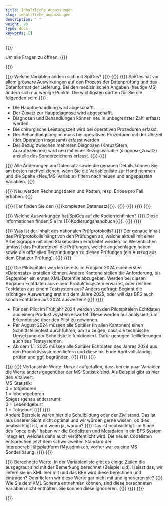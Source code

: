 ```yaml
---
title: Inhaltliche Anpassungen
slug: inhaltliche_anpassungen
description: " "
weight: 20
type: docs
keywords: []
---
```

{{<faqBlock>}}

Um alle Fragen zu öffnen: {{<collapsibleGroupCommand groupId="anpassungen">}}

{{<numberedList>}}

{{<listItem>}}
Welche Variablen ändern sich mit SpiGes?
{{<collapsibleBlock groupId="anpassungen">}}
{{<unorderedList>}}
{{<listItem>}}
SpiGes hat vor allem grössere Auswirkungen auf den Prozess der Datenprüfung und das Datenformat der Lieferung. Bei den medizinischen Angaben (heutige MS) ändern sich nur wenige Punkte. Die wichtigsten dürften für Sie die folgenden sein:
{{<markdown>}}
- Die Hauptbehandlung wird abgeschafft. 
- Der Zusatz zur Hauptdiagnose wird abgeschafft. 
- Diagnosen und Behandlungen können neu in unbegrenzter Zahl erfasst werden. 
- Die chirurgische Leistungszeit wird bei operativen Prozeduren erfasst. 
- Der Behandlungsbeginn muss bei operativen Prozeduren mit der Uhrzeit (der Operation insgesamt) erfasst werden.  
- Der Bezug zwischen mehreren Diagnosen (Kreuz/Stern, Ausrufezeichen) wird neu mit einer Bezugsvariable (diagnose_zusatz) anstelle des Sonderzeichens erfasst. 
{{</markdown>}}
{{</listItem>}}

{{<listItem>}}
Alle Änderungen am Datensatz sowie die genauen Details können Sie am besten nachvollziehen, wenn Sie die Variablenliste zur Hand nehmen und die Spalte «Neu/MS-Variable» filtern nach neuen und angepassten Variablen. 
{{</listItem>}}

{{<listItem>}}
Neu werden Rechnungsdaten und Kosten, resp. Erlöse pro Fall erhoben. 
{{</listItem>}}

{{<listItem>}}
Hier finden Sie den {{<link url="https://www.bfs.admin.ch/bfs/de/home/statistiken/gesundheit/gesundheitswesen/projekt-spiges.assetdetail.25885643.html" newTab="true">}}kompletten Datensatz{{</link>}}.
{{</listItem>}}
{{</unorderedList>}}
{{</collapsibleBlock>}}
{{</listItem>}}

{{<listItem>}}
Welche Auswirkungen hat SpiGes auf die Kodierrichtlinien?
{{<collapsibleBlock groupId="anpassungen">}}
Diese Informationen finden Sie im {{<link url="https://www.bfs.admin.ch/bfs/de/home/statistiken/gesundheit/nomenklaturen/medkk.html" newTab="true">}}Kodierungshandbuch{{</link>}}.
{{</collapsibleBlock>}}
{{</listItem>}}

{{<listItem>}}
Was ist der Inhalt des nationalen Prüfprotokolls?
{{<collapsibleBlock groupId="anpassungen">}}
Der genaue Inhalt des Prüfprotokolls hängt von den Prüfungen ab, welche aktuell mit einer Arbeitsgruppe mit allen Stakeholdern erarbeitet werden. Im Wesentlichen umfasst das Prüfprotokoll die Prüfungen, welche angeschlagen haben sowie die offiziellen Begründungen zu diesen Prüfungen (ein Auszug aus dem Chat zur Prüfung).
{{</collapsibleBlock>}}
{{</listItem>}}

{{<listItem>}}
Die Pilotspitäler werden bereits im Frühjahr 2024 einen ersten «Datensatz» erstellen können. Andere Kantone stellen die Anforderung, bis September ein erstes XML-Datenfile abzugeben. Werden bei diesen Abgaben Echtdaten aus einem Produktivsystem erwartet, oder reichen Testdaten aus einem Testsystem aus? Anders gefragt: Beginnt die «richtige» Auswertung erst mit dem Jahre 2025, oder will das BFS auch schon Echtdaten aus 2024 auswerten?
{{<collapsibleBlock groupId="anpassungen">}}
{{<markdown>}}
- Für den Pilot im Frühjahr 2024 werden von den Pilotspitälern Echtdaten aus einem Produktivsystem erwartet. Diese werden nur analysiert, um Erkenntnisse über den Pilot zu gewinnen. 
- Per August 2024 müssen alle Spitäler (in allen Kantonen) einen Schnittstellentest durchführen, um zu zeigen, dass die technische Umsetzung der Schnittstelle funktioniert. Dafür genügen Teillieferungen auch aus Testsystemen. 
- Ab dem 1.1. 2025 müssen alle Spitäler Echtdaten des Jahres 2024 aus den Produktivsystemen liefern und diese bis Ende April vollständig prüfen und ggf. begründen. 
{{</markdown>}}
{{</collapsibleBlock>}}
{{</listItem>}}

{{<listItem>}}
{{<markdown>}}
Vertauschte Werte: Uns ist aufgefallen, dass bei ein paar Variablen die Werte anders gegenüber der MS-Statistik sind. Als Beispiel gibt es hier den Vitalwert.       
MS-Statistik:       
0 = totgeboren      
1 = lebendgeboren       
Spiges (genau andersrum):              
0 = Lebendgeburt        
1 = Totgeburt
{{</markdown>}}
{{<lineBreak>}} 		
Andere Beispiele wären hier die Schulbildung oder der Zivilstand. Das ist aus unserer Sicht nicht optimal und wir würden gerne wissen, ob dies beabsichtigt ist, und wenn ja, warum? 
{{<collapsibleBlock groupId="anpassungen">}}
Das ist beabsichtigt. Im Sinne des "once only" haben wir die Codelisten und Metadaten in ein BFS System integriert, welches dann auch veröffentlicht wird. Die neuen Codelisten entsprechen jetzt dem schweizweiten Standard der Interoperabilitätsplattform i14y.admin.ch, vorher war es eine MS Sonderlösung.
{{</collapsibleBlock>}}
{{</listItem>}}

{{<listItem>}}
Berechnete Werte: In der Variablenliste gibt es einige Zeilen die ausgegraut sind mit der Bemerkung berechnet (Beispiel uid). Heisst das, wir liefern sie im XML leer mit und das BFS wird diese berechnen und eintragen? Oder liefern wir diese Werte gar nicht mit und ignorieren sie? 
{{<collapsibleBlock groupId="anpassungen">}}
Wie Sie dem XML Schema entnehmen können, sind diese berechneten Variablen nicht enthalten. Sie können diese ignorieren.
{{</collapsibleBlock>}}
{{</listItem>}}
{{</numberedList>}}

{{</faqBlock>}}